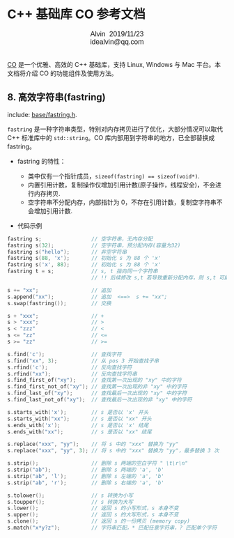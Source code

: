 # C++ 基础库 CO 参考文档

<font face="Arial" size=3>
<center>
Alvin &nbsp;2019/11/23
</center>
<center>
idealvin@qq.com
</center>
<br />
</font>
  
  
[CO](https://github.com/idealvin/co/) 是一个优雅、高效的 C++ 基础库，支持 Linux, Windows 与 Mac 平台。本文档将介绍 CO 的功能组件及使用方法。

## 8. 高效字符串(fastring)

include: [base/fastring.h](https://github.com/idealvin/co/blob/master/base/fastring.h).

`fastring` 是一种字符串类型，特别对内存拷贝进行了优化，大部分情况可以取代 C++ 标准库中的 `std::string`。CO 库内部用到字符串的地方，已全部替换成 fastring。

- fastring 的特性：
    - 类中仅有一个指针成员，`sizeof(fastring) == sizeof(void*)`.
    - 内置引用计数，复制操作仅增加引用计数(原子操作，线程安全)，不会进行内存拷贝.
    - 空字符串不分配内存，内部指针为 0，不存在引用计数，复制空字符串不会增加引用计数.

- 代码示例

```cpp
fastring s;                // 空字符串，无内存分配
fastring s(32);            // 空字符串，预分配内存(容量为32)
fastring s("hello");       // 非空字符串
fastring s(88, 'x');       // 初始化 s 为 88 个 'x'
fastring s('x', 88);       // 初始化 s 为 88 个 'x'
fastring t = s;            // s, t 指向同一个字符串
                           // !! 后续修改 s,t 若导致重新分配内存，则 s,t 可能会指向不同的字符串

s += "xx";                 // 追加
s.append("xx");            // 追加  <==>  s += "xx";
s.swap(fastring());        // 交换

s + "xxx";                 // +
s > "xxx";                 // >
s < "zzz"                  // <
s <= "zz"                  // <=
s >= "zz"                  // >=

s.find('c');               // 查找字符
s.find("xx", 3);           // 从 pos 3 开始查找子串
s.rfind('c');              // 反向查找字符
s.rfind("xx");             // 反向查找字符串
s.find_first_of("xy");     // 查找第一次出现的 "xy" 中的字符
s.find_first_not_of("xy"); // 查找第一次出现的非 "xy" 中的字符
s.find_last_of("xy");      // 查找最后一次出现的 "xy" 中的字符
s.find_last_not_of("xy");  // 查找最后一次出现的非 "xy" 中的字符

s.starts_with('x');        // s 是否以 'x' 开头
s.starts_with("xx");       // s 是否以 "xx" 开头
s.ends_with('x');          // s 是否以 'x' 结尾
s.ends_with("xx");         // s 是否以 "xx" 结尾

s.replace("xxx", "yy");    // 将 s 中的 "xxx" 替换为 "yy"
s.replace("xxx", "yy", 3); // 将 s 中的 "xxx" 替换为 "yy"，最多替换 3 次

s.strip();                 // 删除 s 两端的空白字符 " \t\r\n"
s.strip("ab");             // 删除 s 两端的 'a', 'b'
s.strip("ab", 'l');        // 删除 s 左端的 'a', 'b'
s.strip("ab", 'r');        // 删除 s 右端的 'a', 'b'

s.tolower();               // s 转换为小写
s.toupper();               // s 转换为大写
s.lower();                 // 返回 s 的小写形式，s 本身不变
s.upper();                 // 返回 s 的大写形式，s 本身不变
s.clone();                 // 返回 s 的一份拷贝 (memory copy)
s.match("x*y?z");          // 字符串匹配，* 匹配任意字符串，? 匹配单个字符
```
